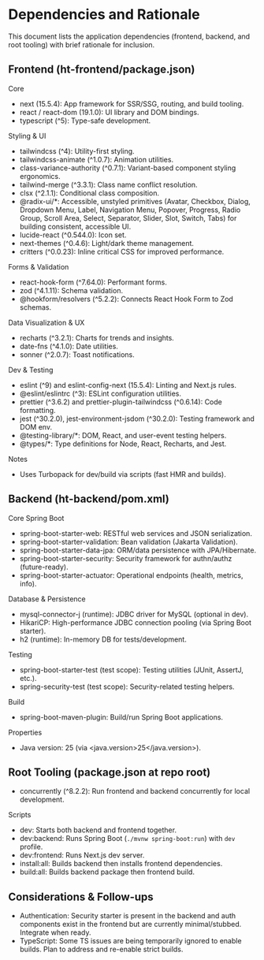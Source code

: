 # Dependencies and Rationale

This document lists the application dependencies (frontend, backend, and root tooling) with brief rationale for inclusion.

## Frontend (ht-frontend/package.json)

Core
- next (15.5.4): App framework for SSR/SSG, routing, and build tooling.
- react / react-dom (19.1.0): UI library and DOM bindings.
- typescript (^5): Type-safe development.

Styling & UI
- tailwindcss (^4): Utility-first styling.
- tailwindcss-animate (^1.0.7): Animation utilities.
- class-variance-authority (^0.7.1): Variant-based component styling ergonomics.
- tailwind-merge (^3.3.1): Class name conflict resolution.
- clsx (^2.1.1): Conditional class composition.
- @radix-ui/*: Accessible, unstyled primitives (Avatar, Checkbox, Dialog, Dropdown Menu, Label, Navigation Menu, Popover, Progress, Radio Group, Scroll Area, Select, Separator, Slider, Slot, Switch, Tabs) for building consistent, accessible UI.
- lucide-react (^0.544.0): Icon set.
- next-themes (^0.4.6): Light/dark theme management.
- critters (^0.0.23): Inline critical CSS for improved performance.

Forms & Validation
- react-hook-form (^7.64.0): Performant forms.
- zod (^4.1.11): Schema validation.
- @hookform/resolvers (^5.2.2): Connects React Hook Form to Zod schemas.

Data Visualization & UX
- recharts (^3.2.1): Charts for trends and insights.
- date-fns (^4.1.0): Date utilities.
- sonner (^2.0.7): Toast notifications.

Dev & Testing
- eslint (^9) and eslint-config-next (15.5.4): Linting and Next.js rules.
- @eslint/eslintrc (^3): ESLint configuration utilities.
- prettier (^3.6.2) and prettier-plugin-tailwindcss (^0.6.14): Code formatting.
- jest (^30.2.0), jest-environment-jsdom (^30.2.0): Testing framework and DOM env.
- @testing-library/*: DOM, React, and user-event testing helpers.
- @types/*: Type definitions for Node, React, Recharts, and Jest.

Notes
- Uses Turbopack for dev/build via scripts (fast HMR and builds).

## Backend (ht-backend/pom.xml)

Core Spring Boot
- spring-boot-starter-web: RESTful web services and JSON serialization.
- spring-boot-starter-validation: Bean validation (Jakarta Validation).
- spring-boot-starter-data-jpa: ORM/data persistence with JPA/Hibernate.
- spring-boot-starter-security: Security framework for authn/authz (future-ready).
- spring-boot-starter-actuator: Operational endpoints (health, metrics, info).


Database & Persistence
- mysql-connector-j (runtime): JDBC driver for MySQL (optional in dev).
- HikariCP: High-performance JDBC connection pooling (via Spring Boot starter).
- h2 (runtime): In-memory DB for tests/development.

Testing
- spring-boot-starter-test (test scope): Testing utilities (JUnit, AssertJ, etc.).
- spring-security-test (test scope): Security-related testing helpers.

Build
- spring-boot-maven-plugin: Build/run Spring Boot applications.

Properties
- Java version: 25 (via <java.version>25</java.version>).

## Root Tooling (package.json at repo root)

- concurrently (^8.2.2): Run frontend and backend concurrently for local development.

Scripts
- dev: Starts both backend and frontend together.
- dev:backend: Runs Spring Boot (`./mvnw spring-boot:run`) with `dev` profile.
- dev:frontend: Runs Next.js dev server.
- install:all: Builds backend then installs frontend dependencies.
- build:all: Builds backend package then frontend build.

## Considerations & Follow-ups

- Authentication: Security starter is present in the backend and auth components exist in the frontend but are currently minimal/stubbed. Integrate when ready.
- TypeScript: Some TS issues are being temporarily ignored to enable builds. Plan to address and re-enable strict builds.
